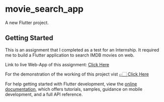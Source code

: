 # movie_search_app

A new Flutter project.

## Getting Started


This is an assignment that I completed as a test for an Internship. It required me to build a Flutter application to search IMDB movies on web.

Link to live Web-App of this assignment: [Click Here](https://techcraze00.github.io/MovieSearchWeb.ghithub.io/)

For the demonstration of the working of this project vist [👉🏻 Click Here](https://youtu.be/06hnE6r0zQo)

For help getting started with Flutter development, view the
[online documentation](https://docs.flutter.dev/), which offers tutorials,
samples, guidance on mobile development, and a full API reference.
